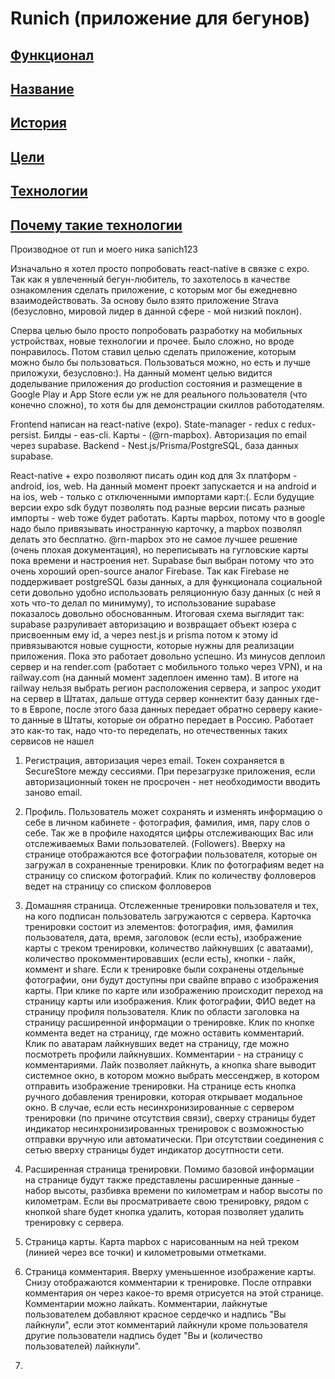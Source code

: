 # Runich (приложение для бегунов)

## [Функционал](#functional)

## [Название](#naming)

## [История](#history)

## [Цели](#goals)

## [Технологии](#technologies)

## [Почему такие технологии](#why-technologies)

<a name="naming"></a>Производное от run и моего ника sanich123

<a name="history"></a>Изначально я хотел просто попробовать react-native в связке с expo. Так как я увлеченный бегун-любитель, то захотелось в качестве ознакомления сделать приложение, с которым мог бы ежедневно взаимодействовать. За основу было взято приложение Strava (безусловно, мировой лидер в данной сфере - мой низкий поклон).

<a name="goals"></a>Сперва целью было просто попробовать разработку на мобильных устройствах, новые технологии и прочее. Было сложно, но вроде понравилось. Потом ставил целью сделать приложение, которым можно было бы пользоваться. Пользоваться можно, но есть и лучше приложухи, безусловно:). На данный момент целью видится доделывание приложения до production состояния и размещение в Google Play и App Store если уж не для реального пользователя (что конечно сложно), то хотя бы для демонстрации скиллов работодателям.

<a name="technologies"></a>Frontend написан на react-native (expo). State-manager - redux c redux-persist. Билды - eas-cli. Карты - (@rn-mapbox). Авторизация по email через supabase. Backend - Nest.js/Prisma/PostgreSQL, база данных supabase.  

<a name="why-technologies"></a>React-native + expo позволяют писать один код для 3х платформ - android, ios, web. На данный момент проект запускается и на android и на ios, web - только с отключенными импортами карт:(. Если будущие версии expo sdk будут позволять под разные версии писать разные импорты - web тоже будет работать. Карты mapbox, потому что в google надо было привязывать иностранную карточку, а mapbox позволял делать это бесплатно. @rn-mapbox это не самое лучшее решение (очень плохая документация), но переписывать на гугловские карты пока времени и настроения нет. Supabase был выбран потому что это очень хороший open-source аналог Firebase. Так как Firebase не поддерживает postgreSQL базы данных, а для функционала социальной сети довольно удобно использовать реляционную базу данных (с ней я хоть что-то делал по минимуму), то использование supabase показалось довольно обоснованным. Итоговая схема выглядит так: supabase разруливает авторизацию и возвращает объект юзера с присвоенным ему id, а через nest.js и prisma потом к этому id привязываются новые сущности, которые нужны для реализации приложения. Пока это работает довольно успешно. Из минусов деплоил сервер и на render.com (работает с мобильного только через VPN), и на railway.com (на данный момент задеплоен именно там). В итоге на railway нельзя выбрать регион расположения сервера, и запрос уходит на сервер в Штатах, дальше оттуда сервер коннектит базу данных где-то в Европе, после этого база данных передает обратно серверу какие-то данные в Штаты, которые он обратно передает в Россию. Работает это как-то так, надо что-то переделать, но отечественных таких сервисов не нашел

<!-- ## [Functional](#functional) -->

<a id="functional"></a>

1. Регистрация, авторизация через email. Токен сохраняется в SecureStore между сессиями. При перезагрузке приложения, если авторизационный токен не просрочен - нет необходимости вводить заново email.

2. Профиль. Пользователь может сохранять и изменять информацию о себе в личном кабинете - фотография, фамилия, имя, пару слов о себе. Так же в профиле находятся цифры отслеживающих Вас или отслеживаемых Вами пользователей. (Followers). Вверху на странице отображаются все фотографии пользователя, которые он загружал в сохраненные тренировки. Клик по фотографиям ведет на страницу со списком фотографий. Клик по количеству фолловеров ведет на страницу со списком фолловеров

3. Домашняя страница. Отслеженные тренировки пользователя и тех, на кого подписан пользователь загружаются с сервера. Карточка тренировки состоит из элементов: фотография, имя, фамилия пользователя, дата, время, заголовок (если есть), изображение карты с треком тренировки, количество лайкнувших (с аватаами), количество прокомментировавших (если есть), кнопки - лайк, коммент и share. Если к тренировке были сохранены отдельные фотографии, они будут доступны при свайпе вправо с изображения карты. При клике по карте или изображению происходит переход на страницу карты или изображения. Клик фотографии, ФИО ведет на страницу профиля пользователя. Клик по области заголовка на страницу расширенной информации о тренировке. Клик по кнопке коммента ведет на страницу, где можно оставить комментарий. Клик по аватарам лайкнувших ведет на страницу, где можно посмотреть профили лайкнувших. Комментарии - на страницу с комментариями. Лайк позволяет лайкнуть, а кнопка share выводит системное окно, в котором можно выбрать мессенджер, в котором отправить изображение тренировки. На странице есть кнопка ручного добавления тренировки, которая открывает модальное окно. В случае, если есть несинхронизированные с сервером тренировки (по причине отсутствия связи), сверху страницы будет индикатор несинхронизированных тренировок с возможностью отправки вручную или автоматически. При отсутствии соединения с сетью вверху страницы будет индикатор досутпности сети.

4. Расширенная страница тренировки. Помимо базовой информации на странице будут также представлены расширенные данные - набор высоты, разбивка времени по километрам и набор высоты по километрам. Если вы просматриваете свою тренировку, рядом с кнопкой share будет кнопка удалить, которая позволяет удалить тренировку с сервера.

5. Страница карты. Карта mapbox с нарисованным на ней треком (линией через все точки) и километровыми отметками.

6. Страница комментария. Вверху уменьшенное изображение карты. Снизу отображаются комментарии к тренировке. После отправки комментария он через какое-то время отрисуется на этой странице. Комментарии можно лайкать. Комментарии, лайкнутые пользователем добавляют красное сердечко и надпись "Вы лайкнули", если этот комментарий лайкнули кроме пользователя другие пользователи надпись будет "Вы и (количество пользователей) лайкнули".

7.

